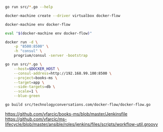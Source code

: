 ```bash
go run src/*.go --help

docker-machine create --driver virtualbox docker-flow

docker-machine env docker-flow

eval "$(docker-machine env docker-flow)"

docker run -d \
    -p "8500:8500" \
    -h "consul" \
    progrium/consul -server -bootstrap

go run src/*.go \
    --host=$DOCKER_HOST \
    --consul-address=http://192.168.99.100:8500 \
    --project=books-ms \
    --target=app \
    --side-targets=db \
    --scale=1 \
    --blue-green

go build src/technologyconversations.com/docker-flow/docker-flow.go
```

https://github.com/vfarcic/books-ms/blob/master/Jenkinsfile
https://github.com/vfarcic/ms-lifecycle/blob/master/ansible/roles/jenkins/files/scripts/workflow-util.groovy
